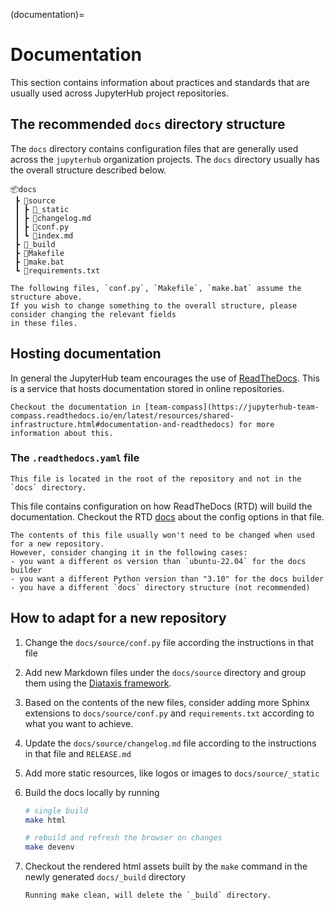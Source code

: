 (documentation)=

# Documentation

This section contains information about practices and standards that are usually used
across JupyterHub project repositories.

## The recommended `docs` directory structure

The `docs` directory contains configuration files that are generally used across the `jupyterhub` organization projects.
The `docs` directory usually has the overall structure described below.

```
📦docs
 ┣ 📂source
 ┃ ┣ 📂_static
 ┃ ┣ 📜changelog.md
 ┃ ┣ 📜conf.py
 ┃ ┗ 📜index.md
 ┣ 📂_build
 ┣ 📜Makefile
 ┣ 📜make.bat
 ┗ 📜requirements.txt
```

```{warning}
The following files, `conf.py`, `Makefile`, `make.bat` assume the structure above.
If you wish to change something to the overall structure, please consider changing the relevant fields
in these files.
```

## Hosting documentation

In general the JupyterHub team encourages the use of [ReadTheDocs](https://readthedocs.org/).
This is a service that hosts documentation stored in online repositories.

```{note}
Checkout the documentation in [team-compass](https://jupyterhub-team-compass.readthedocs.io/en/latest/resources/shared-infrastructure.html#documentation-and-readthedocs) for more information about this.
```

### The `.readthedocs.yaml` file

```{warning}
This file is located in the root of the repository and not in the `docs` directory.
```

This file contains configuration on how ReadTheDocs (RTD) will build the documentation. Checkout the RTD [docs](https://docs.readthedocs.io/en/stable/config-file/v2.html) about the config options in that file.

```{note}
The contents of this file usually won't need to be changed when used for a new repository.
However, consider changing it in the following cases:
- you want a different os version than `ubuntu-22.04` for the docs builder
- you want a different Python version than "3.10" for the docs builder
- you have a different `docs` directory structure (not recommended)
```

## How to adapt for a new repository

1. Change the `docs/source/conf.py` file according the instructions in that file

1. Add new Markdown files under the `docs/source` directory and group them using the [Diataxis framework](https://diataxis.fr/).

1. Based on the contents of the new files, consider adding more Sphinx extensions to `docs/source/conf.py` and `requirements.txt` according to what you want to achieve.

1. Update the `docs/source/changelog.md` file according to the instructions in that file and `RELEASE.md`

1. Add more static resources, like logos or images to `docs/source/_static`

1. Build the docs locally by running

   ```bash
   # single build
   make html

   # rebuild and refresh the browser on changes
   make devenv
   ```

1. Checkout the rendered html assets built by the `make` command in the newly generated `docs/_build` directory

   ```{note}
   Running make clean, will delete the `_build` directory.
   ```
